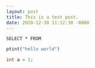```yaml
---
layout: post
title: This is a test post.
date: 2020-12-30 11:12:30 -0800
---
```



```tsql
SELECT * FROM
```

```python
ptint("hello world")
```

```c
int a = 1;
```
